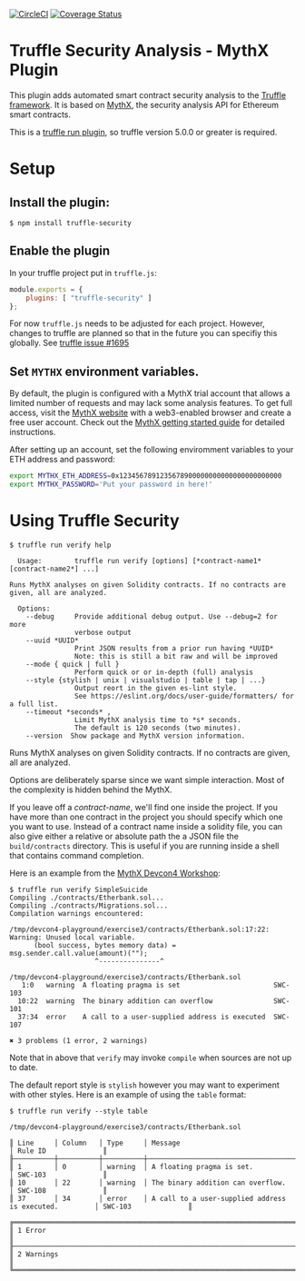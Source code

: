 [![CircleCI](https://circleci.com/gh/ConsenSys/truffle-security.svg?style=svg)](https://circleci.com/gh/ConsenSys/truffle-security)
[![Coverage Status](https://coveralls.io/repos/github/ConsenSys/truffle-security/badge.svg?branch=master)](https://coveralls.io/github/ConsenSys/truffle-security?branch=master)


# Truffle Security Analysis - MythX Plugin

This plugin adds automated smart contract security analysis to the [Truffle framework](https://truffleframework.com/docs/truffle/overview). It is based on [MythX](https://mythx.io), the security analysis API for Ethereum smart contracts.

This is a [truffle run
plugin](https://github.com/trufflesuite/truffle/releases/tag/v5.0.0#user-content-what-s-new-in-truffle-v5-new-truffle-run),
so truffle version 5.0.0 or greater is required.

# Setup

## Install the plugin:

```console
$ npm install truffle-security
```

## Enable the plugin

In your truffle project put in `truffle.js`:

```javascript
module.exports = {
    plugins: [ "truffle-security" ]
};
```

For now `truffle.js` needs to be adjusted for each project. However, changes to truffle are planned
so that in the future you can specifiy this globally. See [truffle issue #1695](https://github.com/trufflesuite/truffle/issues/1695)

## Set `MYTHX` environment variables.

By default, the plugin is configured with a MythX trial account that
allows a limited number of requests and may lack some analysis features.
To get full access, visit the [MythX website](https://mythx.io) with a
web3-enabled browser and create a free user account. Check out the
[MythX getting started guide](https://docs.mythx.io/en/latest/main/getting-started.html)
for detailed instructions.

After setting up an account, set the following enviromment variables to your ETH address and password:

```bash
export MYTHX_ETH_ADDRESS=0x1234567891235678900000000000000000000000
export MYTHX_PASSWORD='Put your password in here!'
```

# Using Truffle Security

```console
$ truffle run verify help

  Usage:        truffle run verify [options] [*contract-name1* [contract-name2*] ...]

Runs MythX analyses on given Solidity contracts. If no contracts are
given, all are analyzed.

  Options:
    --debug     Provide additional debug output. Use --debug=2 for more
                verbose output
    --uuid *UUID*
                Print JSON results from a prior run having *UUID*
                Note: this is still a bit raw and will be improved
    --mode { quick | full }
                Perform quick or or in-depth (full) analysis
    --style {stylish | unix | visualstudio | table | tap | ...}
                Output reort in the given es-lint style.
                See https://eslint.org/docs/user-guide/formatters/ for a full list.
    --timeout *seconds* ,
                Limit MythX analysis time to *s* seconds.
                The default is 120 seconds (two minutes).
    --version  Show package and MythX version information.
```

Runs MythX analyses on given Solidity contracts. If no contracts are given, all are analyzed.

Options are deliberately sparse since we want simple interaction. Most
of the complexity is hidden behind the MythX.

If you leave off a _contract-name_, we'll find one inside the
project. If you have more than one contract in the project you should
specify which one you want to use. Instead of a contract name inside a
solidity file, you can also give either a relative or absolute path
the a JSON file the `build/contracts` directory. This is useful if
you are running inside a shell that contains command completion.

Here is an example from the [MythX Devcon4 Workshop](https://github.com/ConsenSys/mythx-playground/tree/master/exercise3):

```console
$ truffle run verify SimpleSuicide
Compiling ./contracts/Etherbank.sol...
Compiling ./contracts/Migrations.sol...
Compilation warnings encountered:

/tmp/devcon4-playground/exercise3/contracts/Etherbank.sol:17:22: Warning: Unused local variable.
      (bool success, bytes memory data) = msg.sender.call.value(amount)("");
                     ^---------------^

/tmp/devcon4-playground/exercise3/contracts/Etherbank.sol
   1:0   warning  A floating pragma is set                       SWC-103
  10:22  warning  The binary addition can overflow               SWC-101
  37:34  error    A call to a user-supplied address is executed  SWC-107

✖ 3 problems (1 error, 2 warnings)

```

Note that in above that `verify` may invoke `compile` when sources are not up to date.

The default report style is `stylish` however you may want to experiment with other styles.
Here is an example of using the  `table` format:


```
$ truffle run verify --style table

/tmp/devcon4-playground/exercise3/contracts/Etherbank.sol

║ Line     │ Column   │ Type     │ Message                                                │ Rule ID              ║
╟──────────┼──────────┼──────────┼────────────────────────────────────────────────────────┼──────────────────────╢
║ 1        │ 0        │ warning  │ A floating pragma is set.                              │ SWC-103              ║
║ 10       │ 22       │ warning  │ The binary addition can overflow.                      │ SWC-108              ║
║ 37       │ 34       │ error    │ A call to a user-supplied address is executed.         │ SWC-103              ║

╔════════════════════════════════════════════════════════════════════════════════════════════════════════════════╗
║ 1 Error                                                                                                        ║
╟────────────────────────────────────────────────────────────────────────────────────────────────────────────────╢
║ 2 Warnings                                                                                                     ║
╚════════════════════════════════════════════════════════════════════════════════════════════════════════════════╝
```
